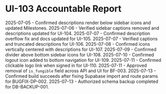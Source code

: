 # UI-103 Accountable Report

2025-07-05 - Confirmed descriptions render below sidebar icons and updated Milestones.
2025-07-06 - Verified sidebar captions removed and descriptions updated for UI-104.
2025-07-07 - Confirmed description overflow fix and docs updated for UI-105.
2025-07-07 - Verified captions and truncated descriptions for UI-106.
2025-07-08 - Confirmed icons vertically centered with descriptions for UI-107.
2025-07-09 - Confirmed divider above bottom sidebar icons for UI-108.
2025-07-10 - Confirmed logout icon added to bottom navigation for UI-109.
2025-07-11 - Confirmed clickable logo link when signed in for UI-110.
2025-07-11 - Approved removal of `is_fungible` field across API and UI for BF-003.
2025-07-13 - Confirmed build succeeds after fixing Supabase import and route params for BUGFIX-DP-002.
2025-07-13 - Authorized schema backup completed for DB-BACKUP-001.

